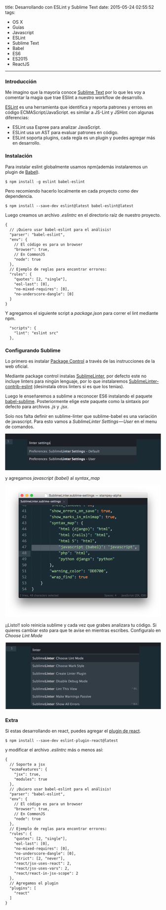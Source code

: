 title: Desarrollando con ESLint y Sublime Text
date: 2015-05-24 02:55:52
tags:
- OS X
- Guías
- Javascript
- ESLint
- Sublime Text
- Babel
- ES6
- ES2015
- ReactJS
---

### Introducción

Me imagino que la mayoría conoce [Sublime Text](http://www.sublimetext.com) por lo que les voy a comentar la magia que trae ESlint a nuestro workflow de desarrollo. 

<!--more-->

[ESLint](https://github.com/eslint/eslint) es una herramienta que identifica y reporta patrones y errores en código ECMAScript/JavaScript. es similar a JS-Lint y JSHint con algunas diferencias:

- ESLint usa Espree para analizar JavaScript.
- ESLint usa un AST para evaluar patrones en código. 
- ESLint soporta plugins, cada regla es un plugin y puedes agregar más en desarrollo.  

### Instalación
Para instalar eslint globalmente usamos npm(además instalaremos un plugin de [Babel](https://github.com/babel/babel-eslint)).

    $ npm install -g eslint babel-eslint

Pero recomiendo hacerlo localmente en cada proyecto como dev dependencia.

    $ npm install --save-dev eslint@latest babel-eslint@latest

Luego creamos un archivo *.eslintrc* en el directorio raíz de nuestro proyecto.

```
{
  // ¡Quiero usar babel-eslint para el análisis!
  "parser": "babel-eslint",
  "env": {
    // El código es para un browser
    "browser": true,
    // En CommonJS
    "node": true
  },
  // Ejemplo de reglas para encontrar errores:
  "rules": {
    "quotes": [2, "single"],
    "eol-last": [0],
    "no-mixed-requires": [0],
    "no-underscore-dangle": [0]
  }
}
```
Y agregamos el siguiente script a *package.json* para correr el lint mediante npm.
```
  "scripts": {
    "lint": "eslint src"
  },
```

### Configurando Sublime

Lo primero es instalar [Package Control](https://packagecontrol.io/installation) a través de las instrucciones de la web oficial.

Mediante package control instalas [SublimeLinter](http://sublimelinter.readthedocs.org/en/latest/installation.html#installing-via-pc), por defecto este no incluye linters para ningún lenguaje, por lo que instalaremos [SublimeLinter-contrib-eslint](https://github.com/roadhump/SublimeLinter-eslint#plugin-installation) (desinstala otros linters si es que los tenias). 

Luego le enseñaremos a sublime a reconocer ES6  instalando el paquete [babel-sublime](https://github.com/babel/babel-sublime). Posteriormente elige este paquete como la sintaxis por defecto para archivos *.js* y *.jsx*.

Solo nos falta definir en sublime-linter que sublime-babel es una variación de javascript. Para esto vamos a *SublimeLinter Settings — User* en el menu de comandos.

![SublimeLinter Settings — User](/images/1-pq13xAtg6aNY6WPp9PncYA.png)

y agregamos *javascript (babel)* al *syntax_map*

![Syntax Map](/images/1-FQ3xxn5GZM-mv896YEJV7A.png)

¡¡Listo!! solo reinicia sublime y cada vez que grabes analizara tu código. Si quieres cambiar esto para que te avise en mientras escribes. Configuralo en *Choose Lint Mode*

![Choose Lint Mode](/images/1-Cbqe8u-LssZ_JFTArM77NQ.png)

### Extra
Si estas desarrollando en react, puedes agregar el [plugin de react](https://github.com/yannickcr/eslint-plugin-react).

    $ npm install --save-dev eslint-plugin-react@latest

y modificar el archivo *.eslintrc* más o menos así:

```
{
  // Soporte a jsx
  "ecmaFeatures": {
    "jsx": true,
    "modules": true
  },
  // ¡Quiero usar babel-eslint para el análisis!
  "parser": "babel-eslint",
  "env": {
    // El código es para un browser
    "browser": true,
    // En CommonJS
    "node": true
  },
  // Ejemplo de reglas para encontrar errores:
  "rules": {
    "quotes": [2, "single"],
    "eol-last": [0],
    "no-mixed-requires": [0],
    "no-underscore-dangle": [0],
    "strict": [2, "never"],
    "react/jsx-uses-react": 2,
    "react/jsx-uses-vars": 2,
    "react/react-in-jsx-scope": 2
  },
  // Agregamos el plugin
  "plugins": [
    "react"
  ]
}
```
